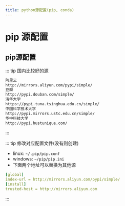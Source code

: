 ```yaml
---
title: python源配置(pip, conda)
---
```


# pip 源配置

## pip源配置
::: tip 国内比较好的源
```txt
阿里云
http://mirrors.aliyun.com/pypi/simple/
豆瓣
http://pypi.douban.com/simple/
清华大学
https://pypi.tuna.tsinghua.edu.cn/simple/
中国科学技术大学
http://pypi.mirrors.ustc.edu.cn/simple/
华中科技大学
http://pypi.hustunique.com/
```
:::

::: tip 修改对应配置文件(没有则创建)
- linux: ```~/.pip/pip.conf```
- windows: ```~/pip/pip.ini```
- 下面两个地址可以替换为其他源
```yaml
[global]
index-url = http://mirrors.aliyun.com/pypi/simple/
[install]
trusted-host = http://mirrors.aliyun.com
```
:::